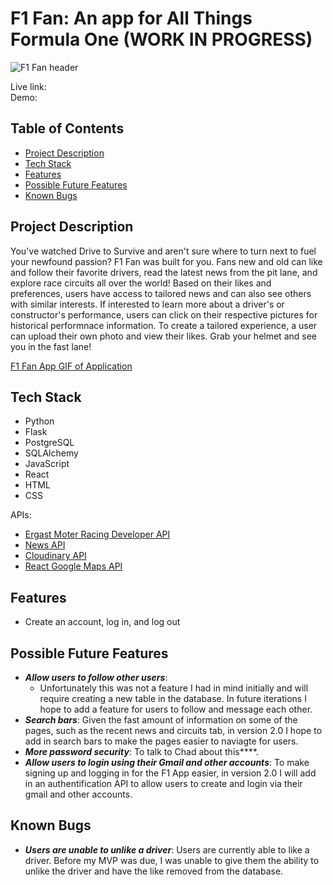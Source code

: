 # F1 Fan: An app for All Things Formula One (WORK IN PROGRESS)
![F1 Fan header](images/READMEHEADER.png)

Live link:   
Demo: 


## Table of Contents
- [Project Description](https://github.com/megitsnow/f1-react-app#project-description)
- [Tech Stack](https://github.com/megitsnow/f1-react-app#tech-stack)
- [Features](https://github.com/megitsnow/f1-react-app#features)
- [Possible Future Features](https://github.com/megitsnow/f1-react-app#possible-future-features)
- [Known Bugs](https://github.com/megitsnow/f1-react-app#known-bugs)


## Project Description

You've watched Drive to Survive and aren't sure where to turn next to fuel your newfound passion? F1 Fan was built for you. Fans new and old can like and follow their favorite drivers, read the latest news from the pit lane, and explore race circuits all over the world!  Based on their likes and preferences, users have access to tailored news and can also see others with similar interests. If interested to learn more about a driver's or constructor's performance, users can click on their respective pictures for historical performnace information. To create a tailored experience, a user can upload their own photo and view their likes. Grab your helmet and see you in the fast lane!

[F1 Fan App GIF of Application](images/F1FanAppGIF.gif)

## Tech Stack
- Python
- Flask
- PostgreSQL
- SQLAlchemy
- JavaScript
- React
- HTML
- CSS


APIs:
- [Ergast Moter Racing Developer API](https://ergast.com/mrd/)
- [News API](https://newsapi.org/)
- [Cloudinary API](https://cloudinary.com/)
- [React Google Maps API](https://react-google-maps-api-docs.netlify.app/)



## Features
- Create an account, log in, and log out



## Possible Future Features
- ***Allow users to follow other users***:
  - Unfortunately this was not a feature I had in mind initially and will require creating a new table in the database. In future iterations I hope to add a feature for users to follow and message each other.
- ***Search bars***: Given the fast amount of information on some of the pages, such as the recent news and circuits tab, in version 2.0 I hope to add in search bars to make the pages easier to naviagte for users.
- ***More password security***: To talk to Chad about this****.
- ***Allow users to login using their Gmail and other accounts***: To make signing up and logging in for the F1 App easier, in version 2.0 I will add in an authentification API to allow users to create and login via their gmail and other accounts.


## Known Bugs
- ***Users are unable to unlike a driver***: Users are currently able to like a driver. Before my MVP was due, I was unable to give them the ability to unlike the driver and have the like removed from the database.


